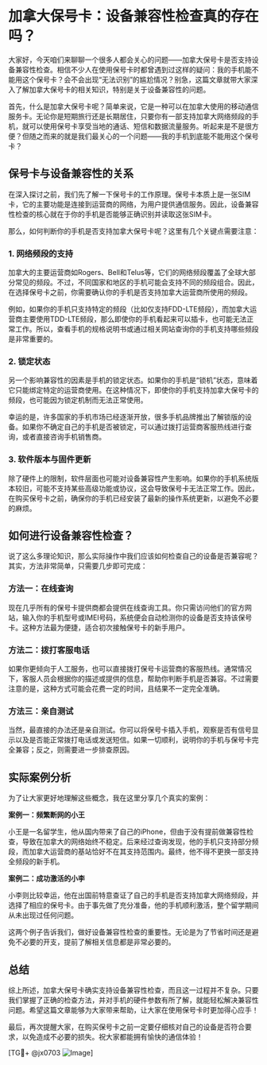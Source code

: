 # 加拿大保号卡：设备兼容性检查真的存在吗？

大家好，今天咱们来聊聊一个很多人都会关心的问题——加拿大保号卡是否支持设备兼容性检查。相信不少人在使用保号卡时都曾遇到过这样的疑问：我的手机能不能用这个保号卡？会不会出现“无法识别”的尴尬情况？别急，这篇文章就带大家深入了解加拿大保号卡的相关知识，特别是关于设备兼容性的问题。

首先，什么是加拿大保号卡呢？简单来说，它是一种可以在加拿大使用的移动通信服务卡。无论你是短期旅行还是长期居住，只要你有一部支持加拿大网络频段的手机，就可以使用保号卡享受当地的通话、短信和数据流量服务。听起来是不是很方便？但随之而来的就是我们最关心的一个问题——我的手机到底能不能用这个保号卡？

## 保号卡与设备兼容性的关系

在深入探讨之前，我们先了解一下保号卡的工作原理。保号卡本质上是一张SIM卡，它的主要功能是连接到运营商的网络，为用户提供通信服务。因此，设备兼容性检查的核心就在于你的手机是否能够正确识别并读取这张SIM卡。

那么，如何判断你的手机是否支持加拿大保号卡呢？这里有几个关键点需要注意：

### 1. 网络频段的支持

加拿大的主要运营商如Rogers、Bell和Telus等，它们的网络频段覆盖了全球大部分常见的频段。不过，不同国家和地区的手机可能会支持不同的频段组合。因此，在选择保号卡之前，你需要确认你的手机是否支持加拿大运营商所使用的频段。

例如，如果你的手机只支持特定的频段（比如仅支持FDD-LTE频段），而加拿大运营商主要使用TDD-LTE频段，那么即使你的手机看起来可以插卡，也可能无法正常工作。所以，查看手机的规格说明书或通过相关网站查询你的手机支持哪些频段是非常重要的。

### 2. 锁定状态

另一个影响兼容性的因素是手机的锁定状态。如果你的手机是“锁机”状态，意味着它只能绑定特定的运营商使用。在这种情况下，即使你的手机支持加拿大保号卡的频段，也可能因为锁定机制而无法正常使用。

幸运的是，许多国家的手机市场已经逐渐开放，很多手机品牌推出了解锁版的设备。如果你不确定自己的手机是否被锁定，可以通过拨打运营商客服热线进行查询，或者直接咨询手机销售商。

### 3. 软件版本与固件更新

除了硬件上的限制，软件层面也可能对设备兼容性产生影响。如果你的手机系统版本较旧，可能不支持某些高级功能或协议，这会导致保号卡无法正常工作。因此，在购买保号卡之前，确保你的手机已经安装了最新的操作系统更新，以避免不必要的麻烦。

## 如何进行设备兼容性检查？

说了这么多理论知识，那么实际操作中我们应该如何检查自己的设备是否兼容呢？其实，方法非常简单，只需要几步即可完成：

### 方法一：在线查询

现在几乎所有的保号卡提供商都会提供在线查询工具。你只需访问他们的官方网站，输入你的手机型号或IMEI号码，系统便会自动检测你的设备是否支持该保号卡。这种方法最为便捷，适合初次接触保号卡的新手用户。

### 方法二：拨打客服电话

如果你更倾向于人工服务，也可以直接拨打保号卡运营商的客服热线。通常情况下，客服人员会根据你的描述或提供的信息，帮助你判断手机是否兼容。不过需要注意的是，这种方式可能会花费一定的时间，且结果不一定完全准确。

### 方法三：亲自测试

当然，最直接的办法还是亲自测试。你可以将保号卡插入手机，观察是否有信号显示以及是否能正常拨打电话或发送短信。如果一切顺利，说明你的手机与保号卡完全兼容；反之，则需要进一步排查原因。

## 实际案例分析

为了让大家更好地理解这些概念，我在这里分享几个真实的案例：

**案例一：频繁断网的小王**

小王是一名留学生，他从国内带来了自己的iPhone，但由于没有提前做兼容性检查，导致在加拿大的网络始终不稳定。后来经过查询发现，他的手机只支持部分频段，而加拿大运营商的基站恰好不在其支持范围内。最终，他不得不更换一部支持全频段的新手机。

**案例二：成功激活的小李**

小李则比较幸运，他在出国前特意查证了自己的手机是否支持加拿大网络频段，并选择了相应的保号卡。由于事先做了充分准备，他的手机顺利激活，整个留学期间从未出现过任何问题。

这两个例子告诉我们，做好设备兼容性检查的重要性。无论是为了节省时间还是避免不必要的开支，提前了解相关信息都是非常必要的。

## 总结

综上所述，加拿大保号卡确实支持设备兼容性检查，而且这一过程并不复杂。只要我们掌握了正确的检查方法，并对手机的硬件参数有所了解，就能轻松解决兼容性问题。希望这篇文章能够为大家带来帮助，让大家在使用保号卡时更加得心应手！

最后，再次提醒大家，在购买保号卡之前一定要仔细核对自己的设备是否符合要求，以免造成不必要的损失。祝大家都能拥有愉快的通信体验！

[TG💪+ @jx0703 ![Image](https://github.com/user-attachments/assets/dbca1d08-cadb-493c-b0ec-ad6f7a83f270)]